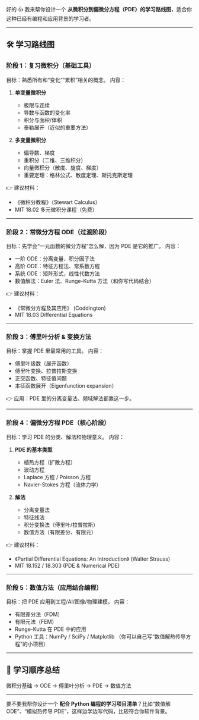 好的 👍 我来帮你设计一个 **从微积分到偏微分方程（PDE）的学习路线图**，适合你这种已经有编程和应用背景的学习者。

---

## 🛠 学习路线图

### **阶段 1：复习微积分（基础工具）**

目标：熟悉所有和“变化”“累积”相关的概念。
内容：

1. **单变量微积分**

   * 极限与连续
   * 导数与函数的变化率
   * 积分与面积/体积
   * 泰勒展开（近似的重要方法）

2. **多变量微积分**

   * 偏导数、梯度
   * 重积分（二维、三维积分）
   * 向量微积分（散度、旋度、梯度）
   * 重要定理：格林公式、散度定理、斯托克斯定理

👉 建议材料：

* 《微积分教程》（Stewart Calculus）
* MIT 18.02 多元微积分课程（免费）

---

### **阶段 2：常微分方程 ODE（过渡阶段）**

目标：先学会“一元函数的微分方程”怎么解，因为 PDE 是它的推广。
内容：

* 一阶 ODE：分离变量、积分因子法
* 高阶 ODE：特征方程法、常系数方程
* 系统 ODE：矩阵形式，线性代数方法
* 数值解法：Euler 法、Runge-Kutta 方法（和你写代码结合）

👉 建议材料：

* 《常微分方程及其应用》 (Coddington)
* MIT 18.03 Differential Equations

---

### **阶段 3：傅里叶分析 & 变换方法**

目标：掌握 PDE 里最常用的工具。
内容：

* 傅里叶级数（展开函数）
* 傅里叶变换、拉普拉斯变换
* 正交函数、特征值问题
* 本征函数展开（Eigenfunction expansion）

👉 应用：PDE 里的分离变量法、频域解法都靠这一步。

---

### **阶段 4：偏微分方程 PDE（核心阶段）**

目标：学习 PDE 的分类、解法和物理意义。
内容：

1. **PDE 的基本类型**

   * 植热方程（扩散方程）
   * 波动方程
   * Laplace 方程 / Poisson 方程
   * Navier-Stokes 方程（流体力学）

2. **解法**

   * 分离变量法
   * 特征线法
   * 积分变换法（傅里叶/拉普拉斯）
   * 数值方法（有限差分、有限元）

👉 建议材料：

* 《Partial Differential Equations: An Introduction》 (Walter Strauss)
* MIT 18.152 / 18.303 (PDE & Numerical PDE)

---

### **阶段 5：数值方法（应用结合编程）**

目标：把 PDE 应用到工程/AI/图像/物理建模。
内容：

* 有限差分法（FDM）
* 有限元法（FEM）
* Runge-Kutta 在 PDE 中的应用
* Python 工具：NumPy / SciPy / Matplotlib
  （你可以自己写“数值解热传导方程”的小项目）

---

## 🚀 学习顺序总结

微积分基础 → ODE → 傅里叶分析 → PDE → 数值方法

---

要不要我帮你设计一个 **配合 Python 编程的学习项目清单**？比如“数值解 ODE”、“模拟热传导 PDE”，这样边学边写代码，比较符合你软件背景。
